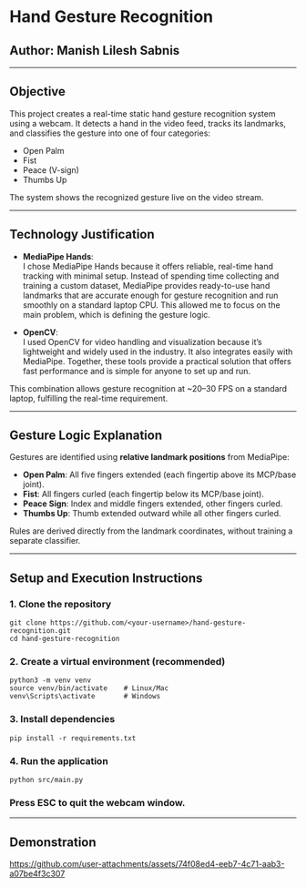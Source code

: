 # Hand Gesture Recognition
## **Author:** Manish Lilesh Sabnis

---

## Objective
This project creates a real-time static hand gesture recognition system using a webcam. It detects a hand in the video feed, tracks its landmarks, and classifies the gesture into one of four categories: 
- Open Palm
- Fist
- Peace (V-sign)
- Thumbs Up

The system shows the recognized gesture live on the video stream.

---

## Technology Justification
- **MediaPipe Hands**:  
I chose MediaPipe Hands because it offers reliable, real-time hand tracking with minimal setup. Instead of spending time collecting and training a custom dataset, MediaPipe provides ready-to-use hand landmarks that are accurate enough for gesture recognition and run smoothly on a standard laptop CPU. This allowed me to focus on the main problem, which is defining the gesture logic.

- **OpenCV**:  
I used OpenCV for video handling and visualization because it’s lightweight and widely used in the industry. It also integrates easily with MediaPipe. Together, these tools provide a practical solution that offers fast performance and is simple for anyone to set up and run.

This combination allows gesture recognition at ~20–30 FPS on a standard laptop, fulfilling the real-time requirement.

---

## Gesture Logic Explanation
Gestures are identified using **relative landmark positions** from MediaPipe:

- **Open Palm**: All five fingers extended (each fingertip above its MCP/base joint).  
- **Fist**: All fingers curled (each fingertip below its MCP/base joint).  
- **Peace Sign**: Index and middle fingers extended, other fingers curled.  
- **Thumbs Up**: Thumb extended outward while all other fingers curled.  

Rules are derived directly from the landmark coordinates, without training a separate classifier.

---

## Setup and Execution Instructions

### 1. Clone the repository
```
git clone https://github.com/<your-username>/hand-gesture-recognition.git
cd hand-gesture-recognition
```

### 2. Create a virtual environment (recommended)
```
python3 -m venv venv
source venv/bin/activate    # Linux/Mac
venv\Scripts\activate       # Windows
```

### 3. Install dependencies
```
pip install -r requirements.txt
```

### 4. Run the application
```
python src/main.py
```

### Press ESC to quit the webcam window.

---

## Demonstration


https://github.com/user-attachments/assets/74f08ed4-eeb7-4c71-aab3-a07be4f3c307


